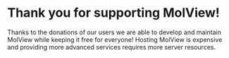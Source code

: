 Thank you for supporting MolView!
=================================
Thanks to the donations of our users we are able to develop and maintain MolView
while keeping it free for everyone! Hosting MolView is expensive and providing
more advanced services requires more server resources.
